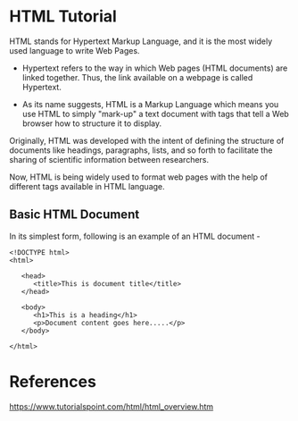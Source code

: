 # HTML Tutorial

HTML stands for Hypertext Markup Language, and it is the most widely used language to write Web Pages.

-   Hypertext refers to the way in which Web pages (HTML documents) are linked together. Thus, the link available on a webpage is called Hypertext.

-   As its name suggests, HTML is a Markup Language which means you use HTML to simply "mark-up" a text document with tags that tell a Web browser how to structure it to display.

Originally, HTML was developed with the intent of defining the structure of documents like headings, paragraphs, lists, and so forth to facilitate the sharing of scientific information between researchers.

Now, HTML is being widely used to format web pages with the help of different tags available in HTML language.

Basic HTML Document
-------------------

In its simplest form, following is an example of an HTML document -

```
<!DOCTYPE html>
<html>

   <head>
      <title>This is document title</title>
   </head>

   <body>
      <h1>This is a heading</h1>
      <p>Document content goes here.....</p>
   </body>

</html>
```

# References
https://www.tutorialspoint.com/html/html_overview.htm
